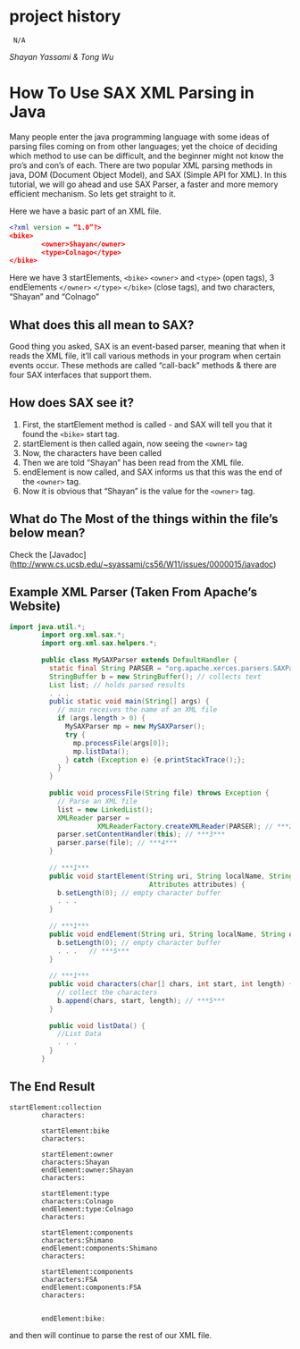 project history
===============
```
 N/A
```

*Shayan Yassami & Tong Wu*
# How To Use SAX XML Parsing in Java
Many people enter the java programming language with some ideas of parsing files coming on from other languages; yet the choice of deciding which method to use can be difficult, and the beginner might not know the pro’s and con’s of each. There are two popular XML parsing methods in java, DOM (Document Object Model), and SAX (Simple API for XML). In this tutorial, we will go ahead and use SAX Parser, a faster and more memory efficient mechanism. So lets get straight to it.

Here we have a basic part of an XML file.

```` XML
<?xml version = “1.0”?>
<bike>
        <owner>Shayan</owner>
        <type>Colnago</type>
</bike>

````

Here we have 3 startElements, `<bike>` `<owner>` and `<type>` (open tags), 3 endElements `</owner>` `</type>` `</bike>` (close tags), and two characters, “Shayan” and “Colnago”

## What does this all mean to SAX?
Good thing you asked, SAX is an event-based parser, meaning that when it reads the XML file, it’ll call various methods in your program when certain events occur. These methods are called “call-back” methods & there are four SAX interfaces that support them.

## How does SAX see it?
1. First, the startElement method is called - and SAX will tell you that it found the `<bike>` start tag.
2. startElement is then called again, now seeing the `<owner>` tag
3. Now, the characters have been called
4. Then we are told “Shayan” has been read from the XML file.
5. endElement is now called, and SAX informs us that this was the end of the `<owner>` tag.
6. Now it is obvious that “Shayan” is the value for the `<owner>` tag.

## What do The Most of the things within the file’s below mean?
Check the [Javadoc] (http://www.cs.ucsb.edu/~syassami/cs56/W11/issues/0000015/javadoc)

## Example XML Parser (Taken From Apache’s Website)
```` java
import java.util.*;
        import org.xml.sax.*;
        import org.xml.sax.helpers.*;
        
        public class MySAXParser extends DefaultHandler {
          static final String PARSER = "org.apache.xerces.parsers.SAXParser";
          StringBuffer b = new StringBuffer(); // collects text
          List list; // holds parsed results
          . . .
          public static void main(String[] args) {
            // main receives the name of an XML file 
            if (args.length > 0) {
              MySAXParser mp = new MySAXParser();
              try {
                mp.processFile(args[0]);
                mp.listData();
              } catch (Exception e) {e.printStackTrace();};
            }
          }  
          
          public void processFile(String file) throws Exception {
            // Parse an XML file 
            list = new LinkedList();
            XMLReader parser = 
                      XMLReaderFactory.createXMLReader(PARSER); // ***2***
            parser.setContentHandler(this); // ***3***
            parser.parse(file); // ***4***
          }
          
          // ***1*** 
          public void startElement(String uri, String localName, String qname, 
                                   Attributes attributes) {
            b.setLength(0); // empty character buffer
            . . .
          } 
          
          // ***1*** 
          public void endElement(String uri, String localName, String qname) { 
            b.setLength(0); // empty character buffer
            . . .   // ***5***
          }
        
          // ***1*** 
          public void characters(char[] chars, int start, int length) { 
            // collect the characters
            b.append(chars, start, length); // ***5***
          }
          
          public void listData() {
            //List Data
            . . .
          }  
        }      
````

## The End Result
````
startElement:collection
        characters:
          
        startElement:bike
        characters:
            
        startElement:owner
        characters:Shayan
        endElement:owner:Shayan
        characters:
            
        startElement:type
        characters:Colnago
        endElement:type:Colnago
        characters:
            
        startElement:components
        characters:Shimano
        endElement:components:Shimano
        characters:	
            
        startElement:components
        characters:FSA
        endElement:components:FSA
        characters:
            
          
        endElement:bike:
````
and then will continue to parse the rest of our XML file.
